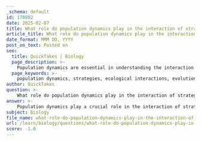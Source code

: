 ```yaml
---
_schema: default
id: 170802
date: 2025-02-07
title: What role do population dynamics play in the interaction of strategies?
article_title: What role do population dynamics play in the interaction of strategies?
date_format: MMM DD, YYYY
post_on_text: Posted on
seo:
  title: QuickTakes | Biology
  page_description: >-
    Population dynamics are essential in understanding the interaction and evolution of strategies within ecosystems, affecting competition, resource allocation, and overall species survival.
  page_keywords: >-
    population dynamics, strategies, ecological interactions, evolutionary biology, cyclical dynamics, frequency-dependent selection, payoff matrix, metapopulation dynamics, equilibrium frequency, behavioral ecology, conservation biology, resource management
author: QuickTakes
question: >-
    What role do population dynamics play in the interaction of strategies?
answer: >-
    Population dynamics play a crucial role in the interaction of strategies within ecological and evolutionary contexts. Here are several key aspects of how population dynamics influence these interactions:\n\n1. **Cyclical Dynamics**: Population dynamics often exhibit cyclical patterns where the increase of one strategy can lead to the decline of another. For example, if a particular strategy (e.g., a foraging method) becomes prevalent, it may initially provide a fitness advantage. However, as the population of individuals employing that strategy grows, resources may become scarce, leading to a decline in that strategy's success. This cyclical nature can result in an equilibrium frequency, where the fitness levels of competing strategies stabilize and become equal.\n\n2. **Frequency-Dependent Selection**: The fitness of a phenotype can be influenced by its frequency relative to others in the population. For instance, in a population of hawks and doves, if hawks become overly prevalent, doves may gain an advantage due to the reduced competition for resources. This dynamic illustrates how population composition can directly affect the success of different strategies, leading to shifts in strategy adoption over time.\n\n3. **Payoff Matrix and Fitness Calculations**: The interactions between different strategies can be modeled using a payoff matrix, which quantifies the fitness outcomes based on the frequency of each strategy. Changes in the population's strategy composition can lead to changes in the payoffs, thereby influencing the overall fitness dynamics. For example, if a strategy becomes too common, it may face diminishing returns, prompting individuals to switch to alternative strategies.\n\n4. **Metapopulation Dynamics**: In metapopulation structures, where populations are separated but interact through migration, the strategies that individuals adopt can be influenced by the demographic and ecological characteristics of their local environment. This interaction can lead to diverse strategies being maintained across different populations, as local conditions may favor different approaches.\n\n5. **Equilibrium Frequency**: The concept of equilibrium frequency is essential in understanding how strategies interact over time. It represents the point at which the fitness levels of competing strategies are equal, highlighting the importance of relative fitness in evolutionary strategies. This equilibrium can shift based on environmental changes, resource availability, and the introduction of new strategies.\n\n6. **Real-World Applications**: Understanding population dynamics and strategy interactions has practical implications in various fields, including conservation biology and resource management. By applying these concepts, researchers can predict how changes in population structure or environmental conditions may influence the success of different strategies, ultimately aiding in the development of effective management strategies.\n\nIn summary, population dynamics are fundamental to understanding the evolution and interaction of strategies in behavioral ecology. By integrating concepts from game theory and considering ecological factors, researchers can gain valuable insights into how behaviors adapt and change over time, influencing the fitness and survival of species within their environments.
subject: Biology
file_name: what-role-do-population-dynamics-play-in-the-interaction-of-strategies.md
url: /learn/biology/questions/what-role-do-population-dynamics-play-in-the-interaction-of-strategies
score: -1.0
---
```


&nbsp;